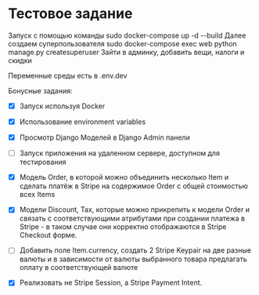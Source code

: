 # Тестовое задание

Запуск с помощью команды sudo docker-compose up -d --build
Далее создаем суперпользователя sudo docker-compose exec web python manage.py createsuperuser
Зайти в админку, добавить вещи, налоги и скидки

Переменные среды есть в .env.dev

Бонусные задания:
- [x] Запуск используя Docker
- [x] Использование environment variables
- [x] Просмотр Django Моделей в Django Admin панели
- [ ] Запуск приложения на удаленном сервере, доступном для тестирования
- [x] Модель Order, в которой можно объединить несколько Item и сделать платёж в Stripe на содержимое Order c общей стоимостью всех Items
- [x] Модели Discount, Tax, которые можно прикрепить к модели Order и связать с соответствующими атрибутами при создании платежа в Stripe - в таком случае они корректно отображаются в Stripe Checkout форме. 
- [ ] Добавить поле Item.currency, создать 2 Stripe Keypair на две разные валюты и в зависимости от валюты выбранного товара предлагать оплату в соответствующей валюте
- [x] Реализовать не Stripe Session, а Stripe Payment Intent.

